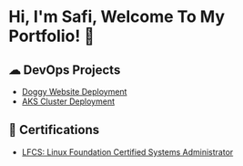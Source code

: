 <h1>Hi, I'm Safi, Welcome To My Portfolio! 👋

<h2> ☁ DevOps Projects</h2>
  
- [Doggy Website Deployment](https://github.com/asafii99/Final-Project)
- [AKS Cluster Deployment](https://github.com/asafii99/AKS-Deployment)

<h2>📃 Certifications</h2>

- [LFCS: Linux Foundation Certified Systems Administrator](https://www.credly.com/badges/bc1441ea-3f42-45aa-bdf9-bab32e22a3a1/linked_in_profile)
